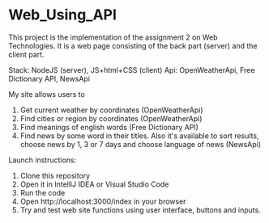 # Web_Using_API
 
This project is the implementation of the assignment 2 on Web Technologies. 
It is a web page consisting of the back part (server) and the client part. 

Stack: NodeJS (server), JS+html+CSS (client)
Api: OpenWeatherApi, Free Dictionary API, NewsApi

My site allows users to 
1. Get current weather by coordinates (OpenWeatherApi)
2. Find cities or region by coordinates (OpenWeatherApi)
3. Find meanings of english words (Free Dictionary API)
4. Find news by some word in their titles. Also it's available to sort results, choose news by 1, 3 or 7 days and choose language of news (NewsApi)

Launch instructions:
1. Clone this repository
2. Open it in IntelliJ IDEA or Visual Studio Code
3. Run the code
4. Open http://localhost:3000/index in your browser
5. Try and test web site functions using user interface, buttons and inputs. 
